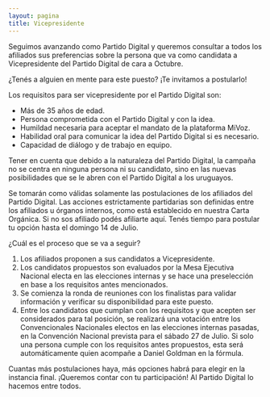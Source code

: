 ```yaml
---
layout: pagina
title: Vicepresidente
---
```

Seguimos avanzando como Partido Digital y queremos consultar a todos los afiliados sus preferencias sobre la persona que va como candidata a Vicepresidente del Partido Digital de cara a Octubre.

¿Tenés a alguien en mente para este puesto? ¡Te invitamos a postularlo!
 
Los requisitos para ser vicepresidente por el Partido Digital son:
- Más de 35 años de edad.
- Persona comprometida con el Partido Digital y con la idea.
- Humildad necesaria para aceptar el mandato de la plataforma MiVoz.
- Habilidad oral para comunicar la idea del Partido Digital si es necesario.
- Capacidad de diálogo y de trabajo en equipo.

Tener en cuenta que debido a la naturaleza del Partido Digital, la campaña no se centra en ninguna persona ni su candidato, sino en las nuevas posibilidades que se le abren con el Partido Digital a los uruguayos.

Se tomarán como válidas solamente las postulaciones de los afiliados del Partido Digital. Las acciones estrictamente partidarias son definidas entre los afiliados u órganos internos, como está establecido en nuestra Carta Orgánica. Si no sos afiliado podés afiliarte aquí. Tenés tiempo para postular tu opción hasta el domingo 14 de Julio.
 
¿Cuál es el proceso que se va a seguir?

 1. Los afiliados proponen a sus candidatos a Vicepresidente.
 2. Los candidatos propuestos son evaluados por la Mesa Ejecutiva Nacional electa en las elecciones internas y se hace una preselección en base a los requisitos antes mencionados.
 3. Se comienza la ronda de reuniones con los finalistas para validar información y verificar su disponibilidad para este puesto.
 4. Entre los candidatos que cumplan con los requisitos y que acepten ser considerados para tal posición, se realizará una votación entre los Convencionales Nacionales electos en las elecciones internas pasadas, en la Convención Nacional prevista para el sábado 27 de Julio. Si solo una persona cumple con los requisitos antes propuestos, esta será automáticamente quien acompañe a Daniel Goldman en la fórmula.

Cuantas más postulaciones haya, más opciones habrá para elegir en la instancia final. ¡Queremos contar con tu participación! Al Partido Digital lo hacemos entre todos.

<!--<div id="mc_embed_signup">
	<form method="post" id="mc-embedded-subscribe-form" name="mc-embedded-subscribe-form" class="validate" novalidate id="volun">
		<div id="mc_embed_signup_scroll">
			<div class="indicates-required">
				Todos los campos son obligatorios.
			</div>
			<div class="mc-field-group">
				<label for="mce-nombrepdo">Postulo como Candidato a Vicepresidente del Partido Digital a:</label>
				<input type="text" value="" name="nombrepostulado" class="required" id="mce-nombrepdo">
			</div>
			<div class="mc-field-group">
				<label for="mce-razonpdo">Considero que es la mejor opción porque:</label>
				<input type="text" value="" name="razonpostulado" class="required" id="mce-razonpdo">
			</div>
			<div class="mc-field-group">
				<label for="mce-descripcionpdo">Más datos sobre el candidato que postulo:</label>
				<input type="text" value="" name="descripcionpostulado" class="required email" id="mce-descripcionpdo">
			</div>
            <div class="mc-field-group">
				<label for="mce-enlacespdo">Enlaces donde se puede conocer más de mi candidato:</label>
				<input type="text" value="" name="enlacespostulado" class="required" id="mce-enlacespdo">
			</div>
            <div class="mc-field-group">
				<label for="mce-contactopdo">Datos para poder comunicarse con mi candidato:</label>
				<input type="text" value="" name="contactopostulado" class="required" id="mce-contactopdo">
			</div>
			<div class="mc-field-group">
				<hr class="gradiente-naranja" style="height: 1px;">
			</div>
            <div class="mc-field-group">
				<label for="mce-nombrepte">Mi nombre:</label>
				<input type="text" value="" name="nombrepostulante" class="required" id="mce-nombrepte">
			</div>
            <div class="mc-field-group">
				<label for="mce-apellidopte">Mi apellido:</label>
				<input type="text" value="" name="apellidopostulante" class="required" id="mce-apellidopte">
			</div>
            <div class="mc-field-group">
				<label for="mce-emailpte">Mi email:</label>
				<input type="text" value="" name="emailpostulante" class="required" id="mce-emailpte">
			</div>
            <div class="mc-field-group">
				<label for="mce-celularpte">Mi celular:</label>
				<input type="text" value="" name="celularpostulante" class="required" id="mce-celularpte">
			</div>
			<div class="clear">
				<input name="pedir-listas" type="button" id="postular-vicepresidente" value="POSTULAR VICEPRESIDENTE" class="action btn">
			</div>
		</div>
	</form>
</div>
<script type="application/javascript" src="https://ajax.googleapis.com/ajax/libs/jquery/3.0.0/jquery.js" crossorigin="anonymous"></script>
<script type='text/javascript' src='assets/js/vicepresidente.js'></script>-->
